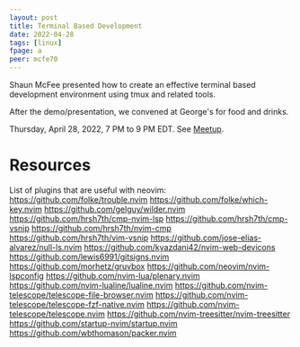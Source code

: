 ```yaml
---
layout: post
title: Terminal Based Development
date: 2022-04-28
tags: [linux]
fpage: a
peer: mcfe70
---
```


Shaun McFee presented how to create an effective terminal based
development environment using tmux and related tools.

After the demo/presentation, we convened at George's for
food and drinks.

Thursday, April 28, 2022, 7 PM to 9 PM EDT. See [Meetup]({{site.meetupurl}}).

# Resources

List of plugins that are useful with neovim:
https://github.com/folke/trouble.nvim
https://github.com/folke/which-key.nvim
https://github.com/gelguy/wilder.nvim
https://github.com/hrsh7th/cmp-nvim-lsp
https://github.com/hrsh7th/cmp-vsnip
https://github.com/hrsh7th/nvim-cmp
https://github.com/hrsh7th/vim-vsnip
https://github.com/jose-elias-alvarez/null-ls.nvim
https://github.com/kyazdani42/nvim-web-devicons
https://github.com/lewis6991/gitsigns.nvim
https://github.com/morhetz/gruvbox
https://github.com/neovim/nvim-lspconfig
https://github.com/nvim-lua/plenary.nvim
https://github.com/nvim-lualine/lualine.nvim
https://github.com/nvim-telescope/telescope-file-browser.nvim
https://github.com/nvim-telescope/telescope-fzf-native.nvim
https://github.com/nvim-telescope/telescope.nvim
https://github.com/nvim-treesitter/nvim-treesitter
https://github.com/startup-nvim/startup.nvim
https://github.com/wbthomason/packer.nvim
